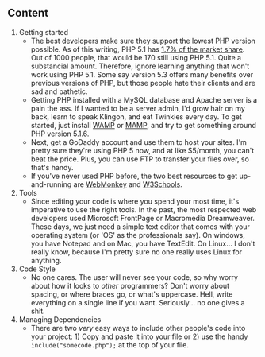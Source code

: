 ## Content
1. Getting started
    * The best developers make sure they support the lowest PHP version possible. As of this writing, PHP 5.1 has [1.7% of the market share](http://w3techs.com/technologies/details/pl-php/5/all). Out of 1000 people, that would be 170 still using PHP 5.1. Quite a substancial amount.  Therefore, ignore learning anything that won't work using PHP 5.1.  Some say version 5.3 offers many benefits over previous versions of PHP, but those people hate their clients and are sad and pathetic.
    * Getting PHP installed with a MySQL database and Apache server is a pain the ass. If I wanted to be a server admin, I'd grow hair on my back, learn to speak Klingon, and eat Twinkies every day. To get started, just install [WAMP](http://www.wampserver.com/en/) or [MAMP](http://www.mamp.info/en/downloads/index.html), and try to get something around PHP version 5.1.6.
    * Next, get a GoDaddy account and use them to host your sites. I'm pretty sure they're using PHP 5 now, and at like $5/month, you can't beat the price.  Plus, you can use FTP to transfer your files over, so that's handy.
     * If you've never used PHP before, the two best resources to get up-and-running are [WebMonkey](http://www.webmonkey.com/2010/02/php_tutorial_for_beginners/) and [W3Schools](http://www.w3schools.com/php/default.asp).
2. Tools
    * Since editing your code is where you spend your most time, it's imperative to use the right tools.  In the past, the most respected web developers used Microsoft FrontPage or Macromedia Dreamweaver.  These days, we just need a simple text editor that comes with your operating system (or 'OS' as the professionals say). On windows, you have Notepad and on Mac, you have TextEdit. On Linux... I don't really know, because I'm pretty sure no one really uses Linux for anything. 
3. Code Style
    * No one cares. The user will never see your code, so why worry about how it looks to _other_ programmers? Don't worry about spacing, or where braces go, or what's uppercase.  Hell, write everything on a single line if you want.  Seriously... no one gives a shit.
4. Managing Dependencies
    * There are two _very_ easy ways to include other people's code into your project: 1) Copy and paste it into your file or 2) use the handy `include("somecode.php");` at the top of your file. 
